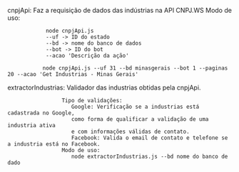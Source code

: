 cnpjApi: Faz a requisição de dados das indústrias na API CNPJ.WS
          Modo de uso:
          
                node cnpjApi.js 
                --uf -> ID do estado 
                --bd -> nome do banco de dados
                --bot -> ID do bot
                --acao 'Descrição da ação' 
               
               node cnpjApi.js --uf 31 --bd minasgerais --bot 1 --paginas 20 --acao 'Get Industrias - Minas Gerais'                 
                
                
extractorIndustrias: Validador das industrias obtidas pela cnpjApi.

                     Tipo de validações:
                        Google: Verificação se a industrias está cadastrada no Google, 
                        como forma de qualificar a validação de uma industria ativa 
                        e com informações válidas de contato.                        
                        Facebook: Valida o email de contato e telefone se a industria está no Facebook.                        
                     Modo de uso:
                        node extractorIndustrias.js --bd nome do banco de dado
                        
